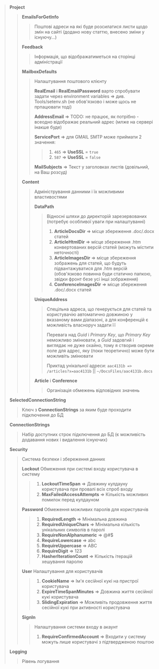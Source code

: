 ﻿> __Project__
> > 
> > __EmailsForGetInfo__
> > > Поштові адреси на які буде розсилатися листи щодо змін на сайті (додано нову статтю, внесено зміни у існуючу...)
> > 
> > 
> > __Feedback__
> > > Інформація, що відображатиметься на сторінці адміністрації
> > 
> > __MailboxDefaults__
> > > Налаштування поштового клієнту
> > > 
> > > __RealEmail__ і __RealEmailPassword__ варто спробувати задати через environment variables => див. Tools/setenv.sh (не обов'язково і може щось не прпацювати тоді)
> > > 
> > > __AddressEmail__ => TODO: не працює, як потрібно - всеодно відображає реальний адрес (млже на сервері інакше буде)
> > > 
> > > __ServicePort__ => для GMAIL SMTP може приймати 2 значення: 
> > > > 1. `465` => __UseSSL__ = `true`
> > > > 2. `587` => __UseSSL__ = `false`
> > > 
> > > __MailSubjects__ => Текст у заголовках листів (довільний, на Ваш розсуд)
> > 
> > 
> > __Content__
> > > Адміністрування данними і їх можливими властивостями
> > > 
> > > __DataPath__
> > > > Відносні шляхи до директорій зарезервованих (потребує особливої уваги при налаштуванні)
> > > > 
> > > > 1. __ArticleDocsDir__ => місце збереження .doc/.docx статей
> > > > 2. __ArticleHtmlDir__ => місце збереження .htm конвертованих версій статей (можуть містити неточності)
> > > > 3. __ArticleImagesDir__ => місце збереження зображень для статей, що будуть підвантажуватися для .htm версій (обов'язково повинна буди статично папкою, звідки фронт безе усі інші зображення)
> > > > 4. __ConferenceImagesDir__ => місце збереження .doc/.docx статей
> > > 
> > > __UniqueAddress__ 
> > > > Спецільна адреса, що генерується для статей та користувачію автоматично довжиною у вказаному вами діапазоні, а для конференцій є можливість власноруч задати її
> > > > 
> > > > Перевага над *Guid* і *Primary Key*, що *Primary Key* неможливо змінювати, а *Guid* задовгий і виглядає не дуже охайно, тому я створив окреме поле для адрес, яку (поки теоретично) може бути можливіть змінювати
> > > > 
> > > > Приктад унікальної адреси: `aac4131b => /articles?x=aac4131b` || `~/DocsFiles/aac4131b.docs`
> > > 
> > > __Article__ і __Conference__
> > > > Організація обмежень відповідних значень
> > 
> __SelectedConnectionString__
> > Ключ з __ConnectionStrings__ за яким буде проходити підключення до БД
> 
> __ConnectionStrings__
> > Набір доступних строк підключення до БД (є можливість додавання нових і видалення існуючих)
> 
> __Security__
> > Система безпеки і збереження данних
> >
> > __Lockout__
> > Обмеження при системі входу користувача в систему
> > > 1. __LockoutTimeSpan__ => Довжину кулдауну користувача при провалі всіх спроб входу
> > > 2. __MaxFailedAccessAttempts__ => Кількість можливих помилок перед кулдауном  
> > 
> > __Password__
> > Обмеження можливих паролів для користувачів
> > > 1. __RequiredLength__ => Мінімальна довжина
> > > 2. __RequiredUniqueChars__ => Мінімальна кількість унікальних символів в паролі
> > > 3. __RequireNonAlphanumeric__ => @#$
> > > 4. __RequireLowercase__ => abc
> > > 5. __RequireUppercase__ => ABC
> > > 6. __RequireDigit__ => 123
> > > 7. __HasherIterationCount__ => Кількість ітерацій хешування паролю
> > 
> > __User__
> > Налаштування для користувачів
> > > 1. __CookieName__ => Ім'я сесійної кукі на пристрої користувача
> > > 2. __ExpireTimeSpanMinutes__ => Довжина життя сесійної кукі користувача
> > > 3. __SlidingExpiration__ => Можливіть продовження життя сесійної кукі при активності користувача
> > 
> > __SignIn__
> > > Налаштування системи входу в акаунт
> > > 1. __RequireConfirmedAccount__ => Входити у систему можуть лише користувачі з підтвердженою поштою
> 
> __Logging__
> > Рівень логування


